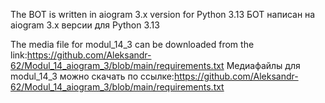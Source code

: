 The BOT is written in aiogram 3.x version for Python 3.13
БОТ написан на aiogram 3.x версии для Python 3.13

The media file for modul_14_3 can be downloaded from the link:https://github.com/Aleksandr-62/Modul_14_aiogram_3/blob/main/requirements.txt
Медиафайлы для modul_14_3 можно скачать по ссылке:https://github.com/Aleksandr-62/Modul_14_aiogram_3/blob/main/requirements.txt
